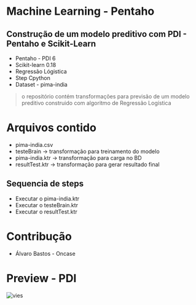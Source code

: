 # Machine Learning - Pentaho 

## Construção de um modelo preditivo com PDI - Pentaho e Scikit-Learn


* Pentaho - PDI 6
* Scikit-learn 0.18
* Regressão Lógistica
* Step Cpython
* Dataset - pima-india

> o repositório contém transformações para previsão de um modelo preditivo construido com algoritmo de Regressão Logística

# Arquivos contido

* pima-india.csv
* testeBrain -> transformação para treinamento do modelo
* pima-india.ktr -> transformação para carga no BD
* resultTest.ktr -> transformação para gerar resultado final

## Sequencia de steps

* Executar o pima-india.ktr
* Executar o testeBrain.ktr
* Executar o resultTest.ktr

# Contribução

* Álvaro Bastos - Oncase 
 

 # Preview - PDI

  ![vies](https://uploaddeimagens.com.br/images/000/846/240/full/resultado.png?1487984990)